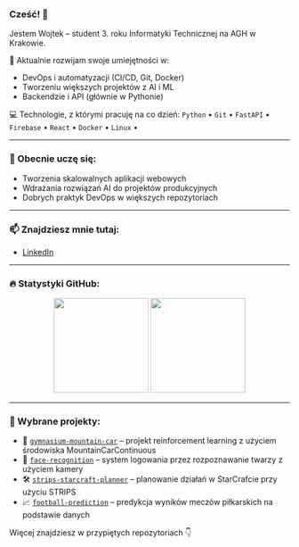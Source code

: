 ### Cześć! 👋  
Jestem Wojtek – student 3. roku Informatyki Technicznej na AGH w Krakowie.

🔧 Aktualnie rozwijam swoje umiejętności w:
- DevOps i automatyzacji (CI/CD, Git, Docker)
- Tworzeniu większych projektów z AI i ML
- Backendzie i API (głównie w Pythonie)

💻 Technologie, z którymi pracuję na co dzień:
`Python` • `Git` • `FastAPI` • `Firebase` • `React` • `Docker` • `Linux` • 

---

### 🌱 Obecnie uczę się:
- Tworzenia skalowalnych aplikacji webowych
- Wdrażania rozwiązań AI do projektów produkcyjnych
- Dobrych praktyk DevOps w większych repozytoriach

---

### 📫 Znajdziesz mnie tutaj:
- [LinkedIn](https://www.linkedin.com/in/wojciech-ferda-3b6b21359/) 

---

### 🔥 Statystyki GitHub:

<p align="center">
  <img height="170em" src="https://github-readme-stats.vercel.app/api?username=wojferda&show_icons=true&theme=tokyonight&hide=prs&count_private=true"/>
  <img height="170em" src="https://github-readme-stats.vercel.app/api/top-langs/?username=wojferda&layout=compact&theme=tokyonight"/>
</p>

---

### 📌 Wybrane projekty:

- 🎯 [`gymnasium-mountain-car`](https://github.com/wojferda/gymnasium-mountain-car) – projekt reinforcement learning z użyciem środowiska MountainCarContinuous
- 🤖 [`face-recognition`](https://github.com/wojferda/face-recognition) – system logowania przez rozpoznawanie twarzy z użyciem kamery
- 🛠️ [`strips-starcraft-planner`](https://github.com/wojferda/strips-starcraft-planner) – planowanie działań w StarCrafcie przy użyciu STRIPS
- 📈 [`football-prediction`](https://github.com/wojferda/football-prediction) – predykcja wyników meczów piłkarskich na podstawie danych

Więcej znajdziesz w przypiętych repozytoriach 👇
